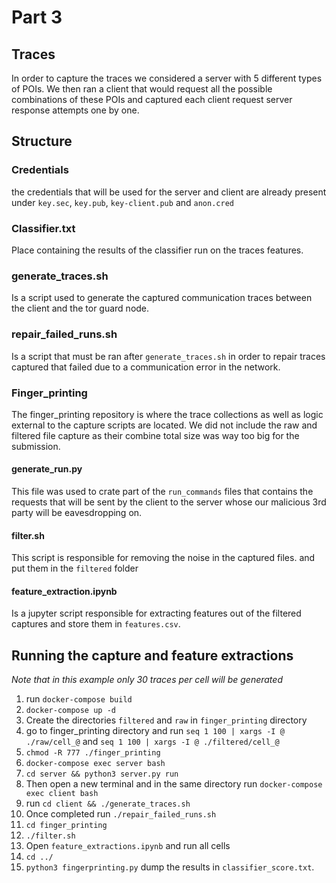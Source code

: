 # Part 3

## Traces
In order to capture the traces we considered a server with 5 different types of POIs. We then ran a client that would request all the possible combinations
of these POIs and captured each client request server response attempts one by one.

## Structure 

### Credentials
the credentials that will be used for the server and client are already present under `key.sec`, `key.pub`, `key-client.pub` and `anon.cred`

### Classifier.txt
Place containing the results of the classifier run on the traces features.

### generate_traces.sh
Is a script used to generate the captured communication traces between the client and the tor guard node.

### repair_failed_runs.sh
Is a script that must be ran after `generate_traces.sh` in order to repair traces captured that failed due to a communication error in the network.

### Finger_printing
The finger_printing repository is where the trace collections as well as logic external to the capture scripts are located.
We did not include the raw and filtered file capture as their combine total size was way too big for the submission. 

#### generate_run.py
This file was used to crate part of the `run_commands` files that contains the requests that will be sent by the client to the server whose our malicious 3rd party will be eavesdropping on.

#### filter.sh
This script is responsible for removing the noise in the captured files. and put them in the `filtered` folder

#### feature_extraction.ipynb
Is a jupyter script responsible for extracting features out of the filtered captures and store them in `features.csv`.

## Running the capture and feature extractions
*Note that in this example only 30 traces per cell will be generated*

1. run `docker-compose build`
2. `docker-compose up -d`
3. Create the directories `filtered` and `raw` in `finger_printing` directory
4. go to finger_printing directory and run `seq 1 100 | xargs -I @ ./raw/cell_@` and `seq 1 100 | xargs -I @ ./filtered/cell_@`
5. `chmod -R 777 ./finger_printing`
6. `docker-compose exec server bash`
7. `cd server && python3 server.py run`
8. Then open a new terminal and in the same directory run `docker-compose exec client bash`
9. run `cd client && ./generate_traces.sh`
10. Once completed run `./repair_failed_runs.sh`
11. `cd finger_printing`
12. `./filter.sh`
13. Open `feature_extractions.ipynb` and run all cells
14. `cd ../`
15. `python3 fingerprinting.py` dump the results in `classifier_score.txt`.